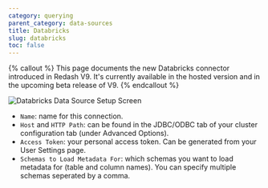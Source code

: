 ```yaml
---
category: querying
parent_category: data-sources
title: Databricks
slug: databricks
toc: false 
---
```


{% callout %}
This page documents the new Databricks connector introduced in Redash V9. It's currently available in the hosted version and in the upcoming beta release of V9.
{% endcallout %}

![Databricks Data Source Setup Screen](/assets/images/docs/databricks_setup_screen.png)

* `Name`: name for this connection.
* `Host` and `HTTP Path`: can be found in the JDBC/ODBC tab of your cluster configuration tab (under Advanced Options).
* `Access Token`: your personal access token. Can be generated from your User Settings page.
* `Schemas to Load Metadata For`: which schemas you want to load metadata for (table and column names). You can specify multiple schemas seperated by a comma.
